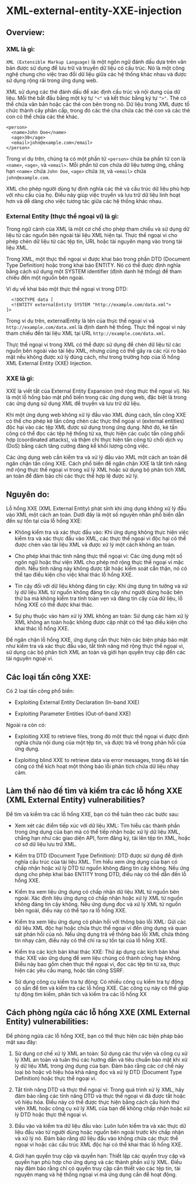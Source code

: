 # XML-external-entity-XXE-injection

## Overview:

### XML là gì:

`XML (Extensible Markup Language)` là một ngôn ngữ đánh dấu dựa trên văn bản được sử dụng để lưu trữ và truyền dữ liệu có cấu trúc. Nó là một công nghệ chung cho việc trao đổi dữ liệu giữa các hệ thống khác nhau và được sử dụng rộng rãi trong ứng dụng web.

XML sử dụng các thẻ đánh dấu để xác định cấu trúc và nội dung của dữ liệu. Mỗi thẻ bắt đầu bằng một ký tự `"<"` và kết thúc bằng ký tự `">"`. Thẻ có thể chứa văn bản hoặc các thẻ con bên trong nó. Dữ liệu trong XML được tổ chức thành cây phân cấp, trong đó các thẻ cha chứa các thẻ con và các thẻ con có thể chứa các thẻ khác.

```
<person>
  <name>John Doe</name>
  <age>30</age>
  <email>john@example.com</email>
</person>
```

Trong ví dụ trên, chúng ta có một phần tử `<person>` chứa ba phần tử con là `<name>`, `<age>`, và `<email>`. Mỗi phần tử con chứa dữ liệu tương ứng, chẳng hạn `<name>` chứa `John Doe`, `<age>` chứa `30`, và `<email>` chứa `john@example.com`.

XML cho phép người dùng tự định nghĩa các thẻ và cấu trúc dữ liệu phù hợp với nhu cầu của họ. Điều này giúp việc truyền và lưu trữ dữ liệu linh hoạt hơn và dễ dàng cho việc tương tác giữa các hệ thống khác nhau.

### External Entity (thực thể ngoại vi) là gì:

Trong ngữ cảnh của XML là một cơ chế cho phép tham chiếu và sử dụng dữ liệu từ các nguồn bên ngoài tài liệu XML hiện tại. Thực thể ngoại vi cho phép chèn dữ liệu từ các tệp tin, URL hoặc tài nguyên mạng vào trong tài liệu XML.

Trong XML, một thực thể ngoại vi được khai báo trong phần DTD (Document Type Definition) hoặc trong khai báo ENTITY. Nó có thể được định nghĩa bằng cách sử dụng một SYSTEM identifier (định danh hệ thống) để tham chiếu đến một nguồn bên ngoài.

Ví dụ về khai báo một thực thể ngoại vi trong DTD:
  
```
  <!DOCTYPE data [
  <!ENTITY externalEntity SYSTEM "http://example.com/data.xml">
]>
```
Trong ví dụ trên, externalEntity là tên của thực thể ngoại vi và `http://example.com/data.xml` là định danh hệ thống. Thực thể ngoại vi này tham chiếu đến tài liệu XML tại URL `http://example.com/data.xml`.

Thực thể ngoại vi trong XML có thể được sử dụng để chèn dữ liệu từ các nguồn bên ngoài vào tài liệu XML, nhưng cũng có thể gây ra các rủi ro bảo mật nếu không được xử lý đúng cách, như trong trường hợp của lỗ hổng XML External Entity (XXE) Injection.

### XXE là gì:
 
XXE là viết tắt của External Entity Expansion (mở rộng thực thể ngoại vi). Nó là một lỗ hổng bảo mật phổ biến trong các ứng dụng web, đặc biệt là trong các ứng dụng sử dụng XML để truyền và lưu trữ dữ liệu.

Khi một ứng dụng web không xử lý đầu vào XML đúng cách, tấn công XXE có thể cho phép kẻ tấn công chèn các thực thể ngoại vi (external entities) độc hại vào các tệp XML được sử dụng trong ứng dụng. Nhờ đó, kẻ tấn công có thể đọc các tệp hệ thống từ xa, thực hiện các cuộc tấn công phối hợp (coordinated attacks), và thậm chí thực hiện tấn công từ chối dịch vụ (DoS) bằng cách tăng cường đáng kể khối lượng công việc.

Các ứng dụng web cần kiểm tra và xử lý đầu vào XML một cách an toàn để ngăn chặn tấn công XXE. Cách phổ biến để ngăn chặn XXE là tắt tính năng mở rộng thực thể ngoại vi trong xử lý XML hoặc sử dụng bộ phân tích XML an toàn để đảm bảo chỉ các thực thể hợp lệ được xử lý.

## Nguyên do:
  
Lỗ hổng XXE (XML External Entity) phát sinh khi ứng dụng không xử lý đầu vào XML một cách an toàn. Dưới đây là một số nguyên nhân phổ biến dẫn đến sự tồn tại của lỗ hổng XXE:

- Không kiểm tra và xác thực đầu vào: Khi ứng dụng không thực hiện việc kiểm tra và xác thực đầu vào XML, các thực thể ngoại vi độc hại có thể được chèn vào tài liệu XML và được xử lý một cách không an toàn.

- Cho phép khai thác tính năng thực thể ngoại vi: Các ứng dụng một số ngôn ngữ hoặc thư viện XML cho phép mở rộng thực thể ngoại vi mặc định. Nếu tính năng này không được tắt hoặc kiểm soát cẩn thận, nó có thể tạo điều kiện cho việc khai thác lỗ hổng XXE.

- Tin cậy đối với dữ liệu không đáng tin cậy: Khi ứng dụng tin tưởng và xử lý dữ liệu XML từ nguồn không đáng tin cậy như người dùng hoặc bên thứ ba mà không kiểm tra tính toàn vẹn và đáng tin cậy của dữ liệu, lỗ hổng XXE có thể được khai thác.

- Sự phụ thuộc vào hàm xử lý XML không an toàn: Sử dụng các hàm xử lý XML không an toàn hoặc không được cập nhật có thể tạo điều kiện cho khai thác lỗ hổng XXE.

Để ngăn chặn lỗ hổng XXE, ứng dụng cần thực hiện các biện pháp bảo mật như kiểm tra và xác thực đầu vào, tắt tính năng mở rộng thực thể ngoại vi, sử dụng các bộ phân tích XML an toàn và giới hạn quyền truy cập đến các tài nguyên ngoại vi.
  
## Các loại tấn công XXE:
  
  Có 2 loại tấn công phổ biến:
  
  - Exploiting External Entity Declaration (In-band XXE)
  
  - Exploiting Parameter Entities (Out-of-band XXE)
  
  Ngoài ra còn có:
  
  - Exploiting XXE to retrieve files, trong đó một thực thể ngoại vi được định nghĩa chứa nội dung của một tệp tin, và được trả về trong phản hồi của ứng dụng.
  
  - Exploiting blind XXE to retrieve data via error messages, trong đó kẻ tấn công có thể kích hoạt một thông báo lỗi phân tích chứa dữ liệu nhạy cảm.
  
## Làm thế nào để tìm và kiểm tra các lỗ hổng XXE (XML External Entity) vulnerabilities?

Để tìm và kiểm tra các lỗ hổng XXE, bạn có thể tuân theo các bước sau:

- Xem xét các điểm tiếp xúc với dữ liệu XML: Tìm hiểu các thành phần trong ứng dụng của bạn mà có thể tiếp nhận hoặc xử lý dữ liệu XML, chẳng hạn như các giao diện API, form đăng ký, tải lên tệp tin XML, hoặc cơ sở dữ liệu lưu trữ XML.

- Kiểm tra DTD (Document Type Definition): DTD được sử dụng để định nghĩa cấu trúc của tài liệu XML. Tìm hiểu xem ứng dụng của bạn có chấp nhận hoặc xử lý DTD từ nguồn không đáng tin cậy không. Nếu ứng dụng cho phép khai báo ENTITY trong DTD, điều này có thể dẫn đến lỗ hổng XXE.

 - Kiểm tra xem liệu ứng dụng có chấp nhận dữ liệu XML từ nguồn bên ngoài: Xác định liệu ứng dụng có chấp nhận hoặc xử lý XML từ nguồn không đáng tin cậy không. Nếu ứng dụng đọc và xử lý XML từ nguồn bên ngoài, điều này có thể tạo ra lỗ hổng XXE.

- Kiểm tra xem liệu ứng dụng có phản hồi với thông báo lỗi XML: Gửi các dữ liệu XML độc hại hoặc chứa thực thể ngoại vi đến ứng dụng và quan sát phản hồi của nó. Nếu ứng dụng trả về thông báo lỗi XML chứa thông tin nhạy cảm, điều này có thể chỉ ra sự tồn tại của lỗ hổng XXE.

- Kiểm tra các kịch bản khai thác XXE: Thử áp dụng các kịch bản khai thác XXE vào ứng dụng để xem liệu chúng có thành công hay không. Điều này bao gồm chèn thực thể ngoại vi, đọc các tệp tin từ xa, thực hiện các yêu cầu mạng, hoặc tấn công SSRF.

- Sử dụng công cụ kiểm tra tự động: Có nhiều công cụ kiểm tra tự động có sẵn để tìm và kiểm tra các lỗ hổng XXE. Các công cụ này có thể giúp tự động tìm kiếm, phân tích và kiểm tra các lỗ hổng XX

## Cách phòng ngừa các lỗ hổng XXE (XML External Entity) vulnerabilities:

Để phòng ngừa các lỗ hổng XXE, bạn có thể thực hiện các biện pháp bảo mật sau đây:

1. Sử dụng cơ chế xử lý XML an toàn: Sử dụng các thư viện và công cụ xử lý XML an toàn và tuân thủ các hướng dẫn và tiêu chuẩn bảo mật khi xử lý dữ liệu XML trong ứng dụng của bạn. Đảm bảo rằng các cơ chế này loại bỏ hoặc vô hiệu hóa khả năng đọc và xử lý DTD (Document Type Definition) hoặc thực thể ngoại vi.

2. Tắt tính năng DTD và thực thể ngoại vi: Trong quá trình xử lý XML, hãy đảm bảo rằng các tính năng DTD và thực thể ngoại vi đã được tắt hoặc vô hiệu hóa. Điều này có thể được thực hiện bằng cách cấu hình thư viện XML hoặc công cụ xử lý XML của bạn để không chấp nhận hoặc xử lý DTD hoặc thực thể ngoại vi.

3. Đầu vào và kiểm tra dữ liệu đầu vào: Luôn luôn kiểm tra và xác thực dữ liệu đầu vào từ người dùng hoặc nguồn bên ngoài trước khi chấp nhận và xử lý nó. Đảm bảo rằng dữ liệu đầu vào không chứa các thực thể ngoại vi hoặc các cấu trúc XML độc hại có thể khai thác lỗ hổng XXE.

4. Giới hạn quyền truy cập và quyền hạn: Thiết lập các quyền truy cập và quyền hạn phù hợp cho ứng dụng và các thành phần xử lý XML. Điều này đảm bảo rằng chỉ có quyền truy cập cần thiết vào các tệp tin, tài nguyên mạng và hệ thống ngoại vi mà ứng dụng cần để hoạt động.








  
  
